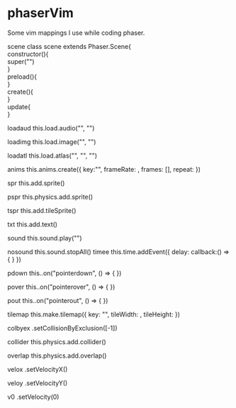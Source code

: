# phaserVim
Some vim mappings I use while coding phaser.

<leader>scene 
class scene extends Phaser.Scene{  
  constructor(){  
    super("")  
  }  
  preload(){  
  }  
  create(){  
  }  
  update{  
  }  
    
<leader>loadaud 
this.load.audio("", "")

<leader>loadimg 
this.load.image("", "")


<leader>loadatl 
this.load.atlas("", "", "")

<leader>anims 
this.anims.create({
  key:"",
  frameRate: ,
  frames: [],
  repeat: 
 })


<leader>spr 
this.add.sprite()

<leader>pspr 
this.physics.add.sprite()

<leader>tspr 
this.add.tileSprite()

<leader>txt 
this.add.text()

<leader>sound 
this.sound.play("")

<leader>nosound this.sound.stopAll()
<leader>timee 
this.time.addEvent({
  delay: 
  callback:() =>{
  }
})

<leader>pdown 
this..on("pointerdown", () => {
})

<leader>pover 
this..on("pointerover", () => {
})

<leader>pout 
this..on("pointerout", () => {
})

<leader>tilemap 
this.make.tilemap({
  key: "",
  tileWidth: ,
  tileHeight: 
 })
 
<leader>colbyex 
.setCollisionByExclusion([-1])

<leader>collider 
this.physics.add.collider()

<leader>overlap 
this.physics.add.overlap()

<leader>velox 
.setVelocityX()

<leader>veloy 
.setVelocityY()

<leader>v0 
.setVelocity(0)
